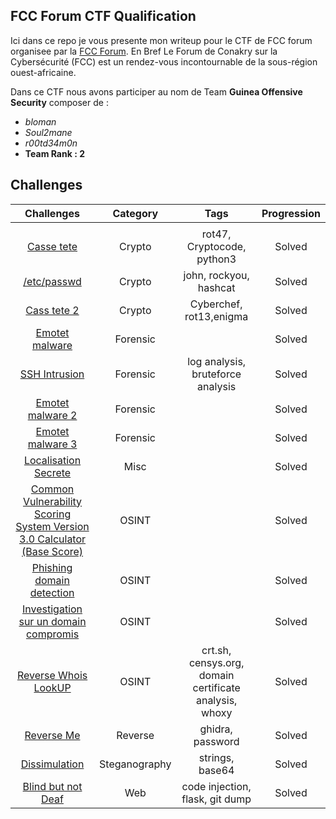 ## FCC Forum CTF Qualification
Ici dans ce repo je vous presente mon writeup pour le CTF de FCC forum organisee par la [FCC Forum](https://forum-fcc.com/).
En Bref Le Forum de Conakry sur la Cybersécurité (FCC) est un rendez-vous incontournable de la sous-région ouest-africaine. 

Dans ce CTF nous avons participer au nom de Team **Guinea Offensive Security** composer de :
- *bloman*
- *Soul2mane* 
- *r00td34m0n*
- **Team Rank : 2**

## Challenges

| Challenges | Category |                                                Tags                                                | Progression |
|:-------------:|:----------:|:--------------------------------------------------------------------------------------------------:|:---------:|
|               |            |                                                                                                    |           |
|     [Casse tete](./Challenges/casse_tete.md)      |    Crypto    | rot47, Cryptocode, python3                                                                            | Solved |
|     [/etc/passwd](./Challenges/etc_passwd)      |    Crypto    |john, rockyou, hashcat                                                                            | Solved |
|     [Cass tete 2](./Challenges/casse_tete2.md)      |    Crypto    |Cyberchef, rot13,enigma                                                                            | Solved |
|     [Emotet malware](./Challenges)      |    Forensic    |                                                                            | Solved |
|     [SSH Intrusion](./Challenges)      |    Forensic    | log analysis, bruteforce analysis                                                                            | Solved |
|     [Emotet malware 2](./Challenges)      |    Forensic    |                                                                            | Solved |
|     [Emotet malware 3](./Challenges)      |    Forensic    |                                                                            | Solved |
|     [Localisation Secrete](./Challenges)      |    Misc    |                                                                            | Solved |
|     [Common Vulnerability Scoring System Version 3.0 Calculator (Base Score)](./Challenges)     |    OSINT    |                                                                            | Solved |
|     [Phishing domain detection](./Challenges)      |    OSINT    |                                                                            | Solved |
|     [Investigation sur un domain compromis](./Challenges)      |    OSINT    |                                                                            | Solved |
|     [Reverse Whois LookUP](./Challenges/rev_whois.md)      |    OSINT    |crt.sh, censys.org, domain certificate analysis, whoxy                                                                            | Solved |
|     [Reverse Me](./Challenges/reverse.md)      |    Reverse    |ghidra, password                                                                            | Solved |
|     [Dissimulation](./Challenges)      |    Steganography    | strings, base64                                                                            | Solved |
|     [Blind but not Deaf](./Challenges/blind_web.md)      |    Web    |code injection, flask, git dump                                                                            | Solved |

